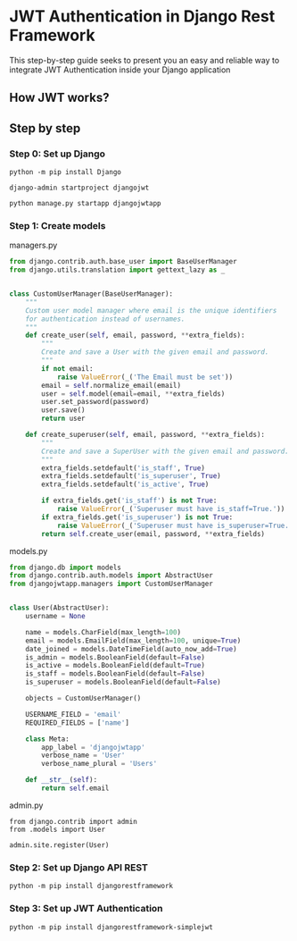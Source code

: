 # JWT Authentication in Django Rest Framework

This step-by-step guide seeks to present you an easy and reliable way to integrate JWT Authentication inside your Django application

## How JWT works?

## Step by step

### Step 0: Set up Django

```console
python -m pip install Django
```
```console
django-admin startproject djangojwt
```
```console
python manage.py startapp djangojwtapp
```

### Step 1: Create models

managers.py
```python
from django.contrib.auth.base_user import BaseUserManager
from django.utils.translation import gettext_lazy as _


class CustomUserManager(BaseUserManager):
    """
    Custom user model manager where email is the unique identifiers
    for authentication instead of usernames.
    """
    def create_user(self, email, password, **extra_fields):
        """
        Create and save a User with the given email and password.
        """
        if not email:
            raise ValueError(_('The Email must be set'))
        email = self.normalize_email(email)
        user = self.model(email=email, **extra_fields)
        user.set_password(password)
        user.save()
        return user

    def create_superuser(self, email, password, **extra_fields):
        """
        Create and save a SuperUser with the given email and password.
        """
        extra_fields.setdefault('is_staff', True)
        extra_fields.setdefault('is_superuser', True)
        extra_fields.setdefault('is_active', True)

        if extra_fields.get('is_staff') is not True:
            raise ValueError(_('Superuser must have is_staff=True.'))
        if extra_fields.get('is_superuser') is not True:
            raise ValueError(_('Superuser must have is_superuser=True.'))
        return self.create_user(email, password, **extra_fields)

```


models.py
```python
from django.db import models
from django.contrib.auth.models import AbstractUser
from djangojwtapp.managers import CustomUserManager


class User(AbstractUser):
    username = None

    name = models.CharField(max_length=100)
    email = models.EmailField(max_length=100, unique=True)
    date_joined = models.DateTimeField(auto_now_add=True)
    is_admin = models.BooleanField(default=False)
    is_active = models.BooleanField(default=True)
    is_staff = models.BooleanField(default=False)
    is_superuser = models.BooleanField(default=False)

    objects = CustomUserManager()

    USERNAME_FIELD = 'email'
    REQUIRED_FIELDS = ['name']

    class Meta:
        app_label = 'djangojwtapp'
        verbose_name = 'User'
        verbose_name_plural = 'Users'

    def __str__(self):
        return self.email
```
admin.py
```
from django.contrib import admin
from .models import User

admin.site.register(User)

```

### Step 2: Set up Django API REST

```
python -m pip install djangorestframework
```

### Step 3: Set up JWT Authentication

```
python -m pip install djangorestframework-simplejwt
```
